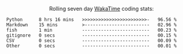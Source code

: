 <!--<p align="center">
  <img width="auto" src ="https://github-readme-stats.vercel.app/api/top-langs/?username=syrkis&layout=compact&hide_border=true&theme=darcula&bg_color=00000000&langs_count=6&hide=jupyter%20notebook,JavaScript,HTML" width = 400>
      <img src ="https://github-readme-streak-stats.herokuapp.com?user=syrkis&theme=darcula&hide_border=true&background=FFFFFF00" width = 400>

</p>-->
<p align="center">Rolling seven day <a href='https://wakatime.com/'> WakaTime</a> coding stats:</p>
<!--START_SECTION:waka-->

```text
Python      8 hrs 16 mins   >>>>>>>>>>>>>>>>>>>>>>>>-   96.56 %
Markdown    15 mins         >------------------------   02.96 %
fish        1 min           -------------------------   00.23 %
gitignore   0 secs          -------------------------   00.15 %
CSV         0 secs          -------------------------   00.09 %
Other       0 secs          -------------------------   00.01 %
```

<!--END_SECTION:waka-->
